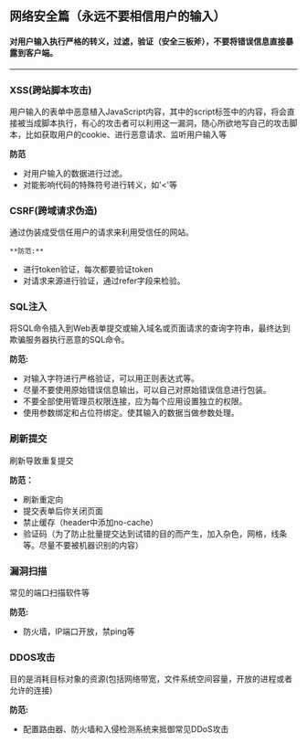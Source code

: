 ## 网络安全篇（永远不要相信用户的输入）
#### 对用户输入执行严格的转义，过滤，验证（安全三板斧），不要将错误信息直接暴露到客户端。
---
### <div id="XSS"> XSS(跨站脚本攻击)</div> 
用户输入的表单中恶意植入JavaScript内容，其中的script标签中的内容，将会直接被当成脚本执行，有心的攻击者可以利用这一漏洞，随心所欲地写自己的攻击脚本，比如获取用户的cookie、进行恶意请求、监听用户输入等

  **防范**

  * 对用户输入的数据进行过滤。
  * 对能影响代码的特殊符号进行转义，如'<'等
### <div id="CSRF"> CSRF(跨域请求伪造)</div> 
通过伪装成受信任用户的请求来利用受信任的网站。

    **防范:**

   * 进行token验证，每次都要验证token
   * 对请求来源进行验证，通过refer字段来检验。

### <div id="SQL注入"> SQL注入</div> 
将SQL命令插入到Web表单提交或输入域名或页面请求的查询字符串，最终达到欺骗服务器执行恶意的SQL命令。

   **防范:**

  * 对输入字符进行严格验证，可以用正则表达式等。
  * 尽量不要使用原始错误信息输出，可以自己对原始错误信息进行包装。
  * 不要全部使用管理员权限连接，应为每个应用设置独立的权限。
  * 使用参数绑定和占位符绑定。使其输入的数据当做参数处理。
### <div id="刷新提交"> 刷新提交</div> 
刷新导致重复提交

   **防范：**

   * 刷新重定向
   * 提交表单后你关闭页面
   * 禁止缓存（header中添加no-cache）
   * 验证码（为了防止批量提交达到试错的目的而产生，加入杂色，网格，线条等。尽量不要被机器识别的内容）

### <div id="漏洞扫描">漏洞扫描</div> 
常见的端口扫描软件等

   **防范:**

  * 防火墙，IP端口开放，禁ping等
### <div id="DDOS攻击"> DDOS攻击</div> 
目的是消耗目标对象的资源(包括网络带宽，文件系统空间容量，开放的进程或者允许的连接)

**防范:**

  * 配置路由器、防火墙和入侵检测系统来抵御常见DDoS攻击
